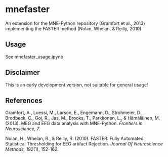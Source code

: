 # mnefaster
An extension for the MNE-Python repository (Gramfort et al., 2013) implementing the FASTER method (Nolan, Whelan, & Reilly, 2010)

## Usage
See mnefaster_usage.ipynb

## Disclaimer
This is an early development version, not suitable for general usage!

## References
Gramfort, A., Luessi, M., Larson, E., Engemann, D., Strohmeier, D., Brodbeck, C., Goj, R., Jas, M., Brooks, T., Parkkonen, L., & Hämäläinen, M. (2013). MEG and EEG data analysis with MNE-Python. *Frontiers in Neuroscience, 7.*
	
Nolan, H., Whelan, R., & Reilly, R. (2010). FASTER: Fully Automated Statistical Thresholding for EEG artifact Rejection. *Journal Of Neuroscience Methods, 192*(1), 152-162.
